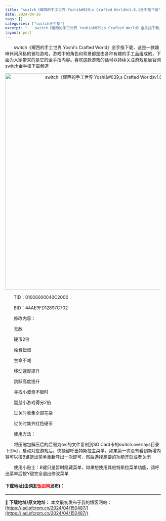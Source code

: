```yaml
---
title: "switch《耀西的手工世界 Yoshi&#039;s Crafted World》v1.0.1金手指下载"
date: 2024-04-10
tags: []
categories: ["switch金手指"]
excerpt: "　　switch《耀西的手工世界 Yoshi&#039;s Crafted World》金手指下载，这是一款趣味休闲风格的冒险游戏，游戏中的角色和背景都是由各种有趣的手工品组成的，下面为大家带来的是它的金手指内容。喜欢这款游戏的话可以持续关注游戏星辰官网switch金手指下载频道 　　TID：0100&hellip;"
layout: post
---
```


 <p>　　switch《耀西的手工世界 Yoshi&#39;s Crafted World》金手指下载，这是一款趣味休闲风格的冒险游戏，游戏中的角色和背景都是由各种有趣的手工品组成的，下面为大家带来的是它的金手指内容。喜欢这款游戏的话可以持续关注游戏星辰官网switch金手指下载频道</p> <div> <p align="center"><img align="" border="0" src="https://lad.sfcrom.cn/wp-content/uploads/2024/04/20240410_6615ecafd2b42.webp" width="700" alt="switch《耀西的手工世界 Yoshi&amp;#039;s Crafted World》v1.0.1金手指下载" /></p></div> <p>　　TID：01006000040C2000</p> <p>　　BID：44AE9FD12897C702</p> <p>　　修改内容：</p> <p>　　无敌</p> <p>　　硬币2倍</p> <p>　　免费扭蛋</p> <p>　　生命不减</p> <p>　　移动速度提升</p> <p>　　跳跃高度提升</p> <p>　　寻找小波奇不限时</p> <p>　　鼹鼠小游戏得分2倍</p> <p>　　过关时收集全部花朵</p> <p>　　过关时集齐红色硬币</p> <p>　　使用方法：</p> <p>　　将压缩包解压后的后缀为ovl的文件复制到SD Card卡的switch.overlays目录下即可，启动对应游戏后，快捷键呼出特斯拉主菜单，如果第一次没有看到新增内容可以按B键退出菜单重新呼出一次即可，然后选择想要的功能开启或者关闭</p> <p>　　使用小贴士：B键只是暂时隐藏菜单，如果想使用其他特斯拉菜单功能，请呼出菜单后按Y键完全退出修改菜单</p> <p><h4>下载地址(由网友<font color="red">饭团狗</font>发布)：</h4></p> 

---
📖 **下载地址/原文地址：** 本文最初发布于我的博客网站：[https://lad.sfcrom.cn/2024/04/150487/](https://lad.sfcrom.cn/2024/04/150487/)
